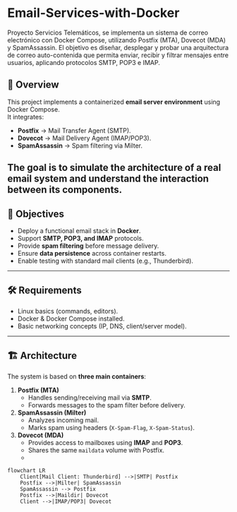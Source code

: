 # Email-Services-with-Docker
Proyecto  Servicios Telemáticos, se implementa un sistema de correo electrónico con Docker Compose, utilizando Postfix (MTA), Dovecot (MDA) y SpamAssassin. El objetivo es diseñar, desplegar y probar una arquitectura de correo auto-contenida que permita enviar, recibir y filtrar mensajes entre usuarios, aplicando protocolos SMTP, POP3 e IMAP. 

## 📌 Overview
This project implements a containerized **email server environment** using Docker Compose.  
It integrates:
- **Postfix** → Mail Transfer Agent (SMTP).
- **Dovecot** → Mail Delivery Agent (IMAP/POP3).
- **SpamAssassin** → Spam filtering via Milter.

The goal is to simulate the architecture of a real email system and understand the interaction between its components.
---
## 🎯 Objectives
- Deploy a functional email stack in **Docker**.  
- Support **SMTP, POP3, and IMAP** protocols.  
- Provide **spam filtering** before message delivery.  
- Ensure **data persistence** across container restarts.  
- Enable testing with standard mail clients (e.g., Thunderbird).  
---

## 🛠️ Requirements
- Linux basics (commands, editors).  
- Docker & Docker Compose installed.  
- Basic networking concepts (IP, DNS, client/server model).  
---

## 🏗️ Architecture
The system is based on **three main containers**:
1. **Postfix (MTA)**  
   - Handles sending/receiving mail via **SMTP**.  
   - Forwards messages to the spam filter before delivery.  
2. **SpamAssassin (Milter)**  
   - Analyzes incoming mail.  
   - Marks spam using headers (`X-Spam-Flag`, `X-Spam-Status`).  
3. **Dovecot (MDA)**  
   - Provides access to mailboxes using **IMAP** and **POP3**.  
   - Shares the same `maildata` volume with Postfix.
   - 
```mermaid
flowchart LR
    Client[Mail Client: Thunderbird] -->|SMTP| Postfix
    Postfix -->|Milter| SpamAssassin
    SpamAssassin --> Postfix
    Postfix -->|Maildir| Dovecot
    Client -->|IMAP/POP3| Dovecot
